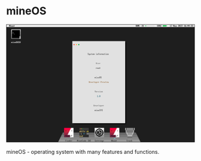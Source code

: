 # mineOS

![mineOS Developer Preview Screenshot](https://github.com/minesys/mineOS/raw/main/githubRepository_assets/images/mineOS_screenshot.png)

mineOS - operating system with many features and functions.
